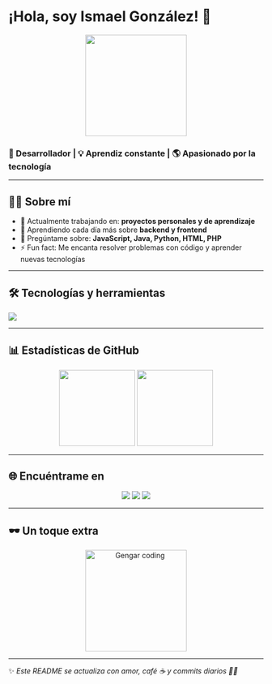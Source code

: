 # ¡Hola, soy Ismael González! 👋

<p align="center">
  <img src="https://giphy.com/explore/gear-5" width="200"/>
</p>

### 🚀 Desarrollador | 💡 Aprendiz constante | 🌎 Apasionado por la tecnología

---

## 👨‍💻 Sobre mí
- 🔭 Actualmente trabajando en: **proyectos personales y de aprendizaje**
- 🌱 Aprendiendo cada día más sobre **backend y frontend**
- 💬 Pregúntame sobre: **JavaScript, Java, Python, HTML, PHP**
- ⚡ Fun fact: Me encanta resolver problemas con código y aprender nuevas tecnologías

---

## 🛠️ Tecnologías y herramientas
<p align="left">
  <img src="https://skillicons.dev/icons?i=js,java,python,html,php,git,github,vscode" />
</p>

---

## 📊 Estadísticas de GitHub
<p align="center">
  <img src="https://github-readme-stats.vercel.app/api?username=Ismael54369&show_icons=true&theme=tokyonight" height="150"/>
  <img src="https://github-readme-stats.vercel.app/api/top-langs/?username=Ismael54369&layout=compact&theme=tokyonight" height="150"/>
</p>

---

## 🌐 Encuéntrame en
<p align="center">
  <a href="https://github.com/Ismael54369"><img src="https://img.shields.io/badge/GitHub-181717?style=for-the-badge&logo=github&logoColor=white"/></a>
  <a href="https://www.linkedin.com/in/ismael-gonzalez/"><img src="https://img.shields.io/badge/LinkedIn-0077B5?style=for-the-badge&logo=linkedin&logoColor=white"/></a>
  <a href="mailto:ismael.gonzalez@example.com"><img src="https://img.shields.io/badge/Email-D14836?style=for-the-badge&logo=gmail&logoColor=white"/></a>
</p>

---

## 🕶️ Un toque extra
<p align="center">
  <img src="https://media.giphy.com/media/QvpqTCiEcwtvx6wwJK/giphy.gif" width="200" alt="Gengar coding"/>
</p>

---

✨ _Este README se actualiza con amor, café ☕ y commits diarios 🧑‍💻_
